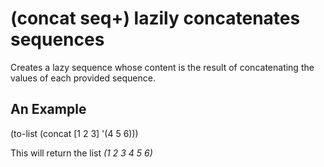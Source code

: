 # (concat seq+) lazily concatenates sequences
Creates a lazy sequence whose content is the result of concatenating the values of each provided sequence.

## An Example

  (to-list (concat [1 2 3] '(4 5 6)))

This will return the list _(1 2 3 4 5 6)_
